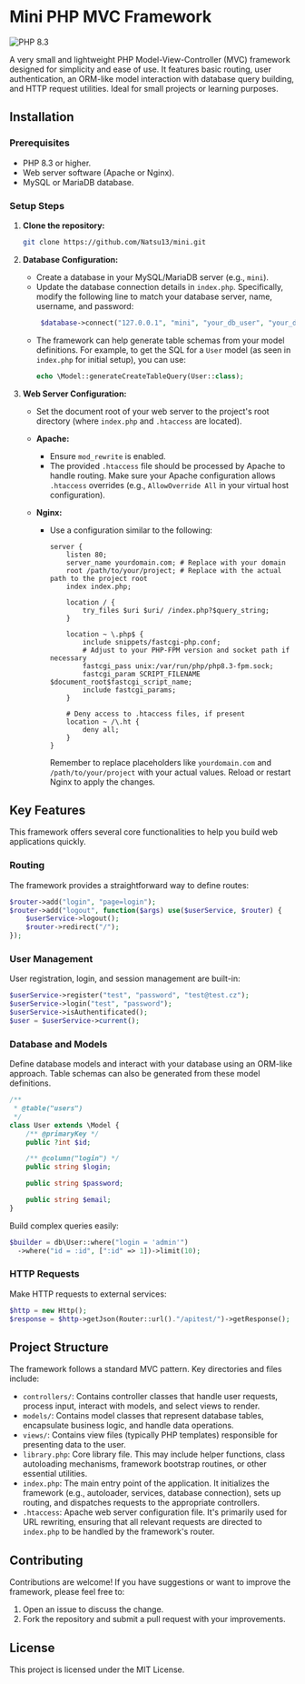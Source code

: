 # Mini PHP MVC Framework

![PHP 8.3](https://img.shields.io/badge/PHP-8.3-blue.svg?logo=php)

A very small and lightweight PHP Model-View-Controller (MVC) framework designed for simplicity and ease of use. It features basic routing, user authentication, an ORM-like model interaction with database query building, and HTTP request utilities. Ideal for small projects or learning purposes.

## Installation

### Prerequisites

*   PHP 8.3 or higher.
*   Web server software (Apache or Nginx).
*   MySQL or MariaDB database.

### Setup Steps

1.  **Clone the repository:**
    ```bash
    git clone https://github.com/Natsu13/mini.git
    ```

2.  **Database Configuration:**
    *   Create a database in your MySQL/MariaDB server (e.g., `mini`).
    *   Update the database connection details in `index.php`. Specifically, modify the following line to match your database server, name, username, and password:
        ```php
         $database->connect("127.0.0.1", "mini", "your_db_user", "your_db_password"); // Params: host, db_name, user, password. Use strong credentials for production.
        ```
    *   The framework can help generate table schemas from your model definitions. For example, to get the SQL for a `User` model (as seen in `index.php` for initial setup), you can use:
        ```php
        echo \Model::generateCreateTableQuery(User::class);
        ```

3.  **Web Server Configuration:**
    *   Set the document root of your web server to the project's root directory (where `index.php` and `.htaccess` are located).

    *   **Apache:**
        *   Ensure `mod_rewrite` is enabled.
        *   The provided `.htaccess` file should be processed by Apache to handle routing. Make sure your Apache configuration allows `.htaccess` overrides (e.g., `AllowOverride All` in your virtual host configuration).

    *   **Nginx:**
        *   Use a configuration similar to the following:
            ```nginx
            server {
                listen 80;
                server_name yourdomain.com; # Replace with your domain
                root /path/to/your/project; # Replace with the actual path to the project root
                index index.php;

                location / {
                    try_files $uri $uri/ /index.php?$query_string;
                }

                location ~ \.php$ {
                    include snippets/fastcgi-php.conf;
                    # Adjust to your PHP-FPM version and socket path if necessary
                    fastcgi_pass unix:/var/run/php/php8.3-fpm.sock;
                    fastcgi_param SCRIPT_FILENAME $document_root$fastcgi_script_name;
                    include fastcgi_params;
                }

                # Deny access to .htaccess files, if present
                location ~ /\.ht {
                    deny all;
                }
            }
            ```
            Remember to replace placeholders like `yourdomain.com` and `/path/to/your/project` with your actual values. Reload or restart Nginx to apply the changes.

## Key Features

This framework offers several core functionalities to help you build web applications quickly.

### Routing
The framework provides a straightforward way to define routes:
```php
$router->add("login", "page=login");
$router->add("logout", function($args) use($userService, $router) {
    $userService->logout();
    $router->redirect("/");
});
```

### User Management
User registration, login, and session management are built-in:
```php
$userService->register("test", "password", "test@test.cz");
$userService->login("test", "password");
$userService->isAuthentificated();
$user = $userService->current();
```

### Database and Models
Define database models and interact with your database using an ORM-like approach. Table schemas can also be generated from these model definitions.
```php
/** 
 * @table("users") 
 */
class User extends \Model {
    /** @primaryKey */
    public ?int $id;

    /** @column("login") */
    public string $login;

    public string $password;

    public string $email;
}
```

Build complex queries easily:
```php
$builder = db\User::where("login = 'admin'")
  ->where("id = :id", [":id" => 1])->limit(10);
```

### HTTP Requests
Make HTTP requests to external services:
```php
$http = new Http();
$response = $http->getJson(Router::url()."/apitest/")->getResponse();
```

## Project Structure

The framework follows a standard MVC pattern. Key directories and files include:

*   `controllers/`: Contains controller classes that handle user requests, process input, interact with models, and select views to render.
*   `models/`: Contains model classes that represent database tables, encapsulate business logic, and handle data operations.
*   `views/`: Contains view files (typically PHP templates) responsible for presenting data to the user.
*   `library.php`: Core library file. This may include helper functions, class autoloading mechanisms, framework bootstrap routines, or other essential utilities.
*   `index.php`: The main entry point of the application. It initializes the framework (e.g., autoloader, services, database connection), sets up routing, and dispatches requests to the appropriate controllers.
*   `.htaccess`: Apache web server configuration file. It's primarily used for URL rewriting, ensuring that all relevant requests are directed to `index.php` to be handled by the framework's router.

## Contributing

Contributions are welcome! If you have suggestions or want to improve the framework, please feel free to:
1.  Open an issue to discuss the change.
2.  Fork the repository and submit a pull request with your improvements.

## License

This project is licensed under the MIT License.
